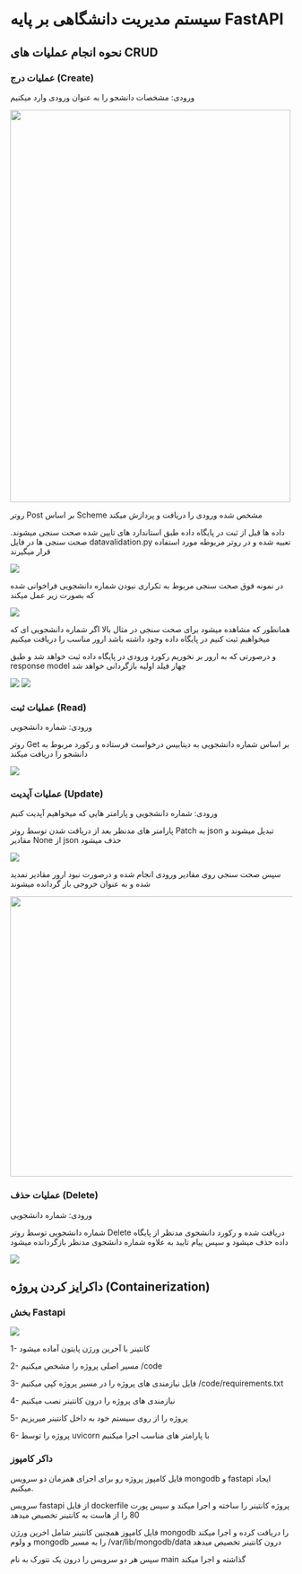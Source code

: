 # سیستم مدیریت دانشگاهی بر پایه FastAPI

## نحوه انجام عملیات های CRUD

### عملیات درج (Create)

ورودی: مشخصات دانشجو را به عنوان ورودی وارد میکنیم

<img src="images/meow1.jpg" width="500" height="700">

روتر Post بر اساس Scheme مشخص شده ورودی را دریافت و پردازش میکند

داده ها قبل از ثبت در پایگاه داده طبق استاندارد های تایین شده صحت سنجی میشوند.
صحت سنجی ها در فایل datavalidation.py تعبیه شده و در روتر مربوطه مورد استفاده قرار میگیرند

<img src="images/meow2.png">

در نمونه فوق صحت سنجی مربوط به تکراری نبودن شماره دانشجویی فراخوانی شده که بصورت زیر عمل میکند

<img src="images/meow3.png">

همانطور که مشاهده میشود برای صحت سنجی در مثال بالا اگر شماره دانشجویی ای که میخواهیم ثبت کنیم در پایگاه داده وجود داشته باشد ارور مناسب را دریافت میکنیم

و درصورتی که به ارور بر نخوریم رکورد ورودی در پایگاه داده ثبت خواهد شد و طبق response model چهار فیلد اولیه بازگردانی خواهد شد

<img src="images/meow4.png">
<img src="images/meow5.png">

### عملیات ثبت (Read)

ورودی: شماره دانشجویی

روتر Get بر اساس شماره دانشجویی به دیتابیس درخواست فرستاده و رکورد مربوط به دانشجو را دریافت میکند

<img src="images/meow6.png">

### عملیات آپدیت (Update)

ورودی: شماره دانشجویی و پارامتر هایی که میخواهیم آپدیت کنیم

پارامتر های مدنظر بعد از دریافت شدن توسط روتر Patch به json تبدیل میشوند و مقادیر None از json حذف میشود

<img src="images/meow7.png">

سپس صحت سنجی روی مقادیر ورودی انجام شده و درصورت نبود ارور مقادیر تمدید شده و به عنوان خروجی باز گردانده میشوند

<img src="images/meow8.png" width="700" height="500">

### عملیات حذف (Delete)

ورودی: شماره دانشجویی

شماره دانشجویی توسط روتر Delete دریافت شده و رکورد دانشجوی مدنظر از پایگاه داده حذف میشود و سپس پیام تایید به علاوه شماره دانشجوی مدنظر بازگردانده میشود

<img src="images/meow9.png">

## داکرایز کردن پروژه (Containerization)

### بخش Fastapi

<img src="images/meow10.png">

1- کانتینر با آخرین ورژن پایتون آماده میشود

2- مسیر اصلی پروژه را مشخص میکنیم /code

3- فایل نیازمندی های پروژه را در مسیر پروژه کپی میکنیم /code/requirements.txt

4- نیازمندی های پروژه را درون کانتینر نصب میکنیم

5- پروژه را از روی سیستم خود به داخل کانتینر میریزیم

6- پروژه را توسط uvicorn با پارامتر های مناسب اجرا میکنیم

### داکر کامپوز

فایل کامپوز پروژه رو برای اجرای همزمان دو سرویس mongodb و fastapi ایجاد میکنیم.

سرویس fastapi از فایل dockerfile پروژه کانتینر را ساخته و اجرا میکند و سپس پورت 80 را از هاست به کانتینر تخصیص میدهد

فایل کامپوز همچنین کانتینر شامل اخرین ورژن mongodb را دریافت کرده و اجرا میکند و ولوم mongodb را به مسیر /var/lib/mongodb/data درون کانتینر تخصیص میدهد

سپس هر دو سرویس را درون یک نتورک به نام main گذاشته و اجرا میکند
